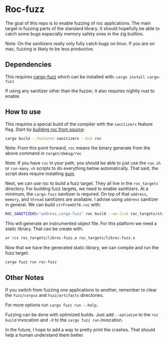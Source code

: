 # Roc-fuzz

The goal of this repo is to enable fuzzing of roc applications.
The main target is fuzzing parts of the standard library.
It should hopefully be able to catch some bugs especially memory safety ones in the zig builtins.

Note: On the sanitizers really only fully catch bugs on linux. If you are on mac, fuzzing is likely to be less productive.

## Dependencies

This requires [cargo-fuzz](https://github.com/rust-fuzz/cargo-fuzz) which can be installed with: `cargo install cargo-fuzz`

If using any sanitizer other than the fuzzer, it also requires nightly rust to enable.

## How to use

This requires a special build of the compiler with the `sanitizers` feature flag.
Start by [building roc from source](https://github.com/roc-lang/roc/blob/main/BUILDING_FROM_SOURCE.md):
```sh
cargo build --features sanitizers --bin roc
```

Note: From this point forward, `roc` means the binary generate from the above command in `target/debug/roc`

Note: If you have `roc` in your path, you should be able to just use the `run.sh` or `run-many.sh` scripts to do everything below automatically.
That said, the script does require installing [gum](https://github.com/charmbracelet/gum).


Next, we can use roc to build a fuzz target. They all live in the `roc_targets` directory.
For building fuzz targets, we need to enable sanitizers. At a minimum, the `cargo-fuzz` sanitizer is required.
On top of that `address`, `memory`, and `thread` sanitizers are available. I advise using `address` sanitizer in general.
We can build `strFromUtf8.roc` with:
```sh
ROC_SANITIZERS="address,cargo-fuzz" roc build --no-link roc_targets/strFromUtf8.roc
````

This will generate an instrumented object file. For this platform we need a static library.
That can be create with:
```sh
ar rcs roc_targets/libroc-fuzz.a roc_targets/libroc-fuzz.o
```

Now that we have the generated static library, we can compile and run the fuzz target:
```sh
cargo fuzz run roc-fuzz
```

## Other Notes

If you switch from fuzzing one applications to another, remember to clear the `fuzz/corpus` and `fuzz/artifacts` directories.


For more options run `cargo fuzz run --help`.


Fuzzing can be done with optimized builds. Just add `--optimize` to the `roc build` invocation and `-O` to the `cargo fuzz run` invocation.


In the future, I hope to add a way to pretty print the crashes. That should help a human understand them better.
